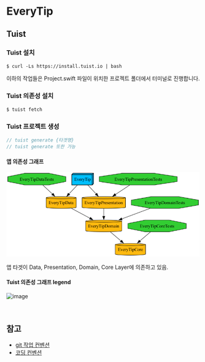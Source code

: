 # EveryTip

## Tuist

### Tuist 설치
```
$ curl -Ls https://install.tuist.io | bash
```

이하의 작업들은 Project.swift 파일이 위치한 프로젝트 폴더에서 터미널로 진행합니다.

### Tuist 의존성 설치
```swift
$ tuist fetch
```

### Tuist 프로젝트 생성
```swift
// tuist generate {타겟명}
// tuist generate 또한 가능
```



#### 앱 의존성 그래프
![image](graph.png)

앱 타겟이 Data, Presentation, Domain, Core Layer에 의존하고 있음.

#### Tuist 의존성 그래프 legend
![image](https://github.com/EveryTip/app-iOS-test/assets/73145656/557863f2-7eb1-4990-96f6-93490b6ed0ec)

<br>

## 참고
- [git 작업 컨벤션](GIT_CONVENTION.md)
- [코딩 컨벤션](CODING_CONVENTION.md)
